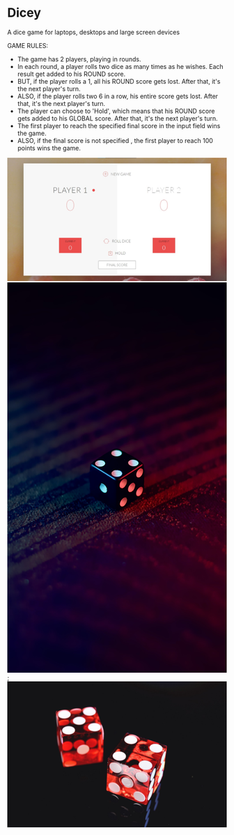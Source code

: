 # Dicey

A dice game for laptops, desktops and large screen devices

GAME RULES:

- The game has 2 players, playing in rounds.
- In each round, a player rolls two dice as many times as he wishes. Each result get added to his ROUND score.
- BUT, if the player rolls a 1, all his ROUND score gets lost. After that, it's the next player's turn.
- ALSO, if the player rolls two 6 in a row, his entire score gets lost. After that, it's the next player's turn.
- The player can choose to 'Hold', which means that his ROUND score gets added to his GLOBAL score. After that, it's the next player's turn.
- The first player to reach the specified final score in the input field wins the game.
- ALSO, if the final score is not specified , the first player to reach 100 points wins the game.

![Design Of Dicey](./images/design-preview.jpg)
![Welcome!!! ❤](./images/img2.jpg);
![](./images/img3.jpg)
